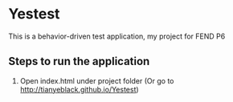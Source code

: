 # Yestest
This is a behavior-driven test application, my project for FEND P6

## Steps to run the application
1. Open index.html under project folder (Or go to http://tianyeblack.github.io/Yestest)
